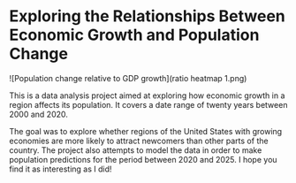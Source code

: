 # Exploring the Relationships Between Economic Growth and Population Change
![Population change relative to GDP growth](ratio heatmap 1.png)

This is a data analysis project aimed at exploring how economic growth in a region affects its population. It covers a date range of twenty years between 2000 and 2020. 

The goal was to explore whether regions of the United States with growing economies are more likely to attract newcomers than other parts of the country. The project also attempts to model the data in order to make population predictions for the period between 2020 and 2025. I hope you find it as interesting as I did!
